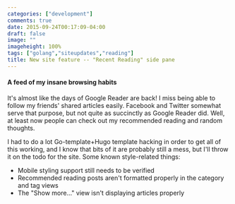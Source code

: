 ```yaml
---
categories: ["development"]
comments: true
date: 2015-09-24T00:17:09-04:00
draft: false
image: ""
imageheight: 100%
tags: ["golang","siteupdates","reading"]
title: New site feature -- "Recent Reading" side pane
---
```


#### A feed of my insane browsing habits

It's almost like the days of Google Reader are back!<!--more--> I miss being able to follow my friends' shared articles easily. Facebook and Twitter somewhat serve that purpose, but not quite as succinctly as Google Reader did. Well, at least now people can check out my recommended reading and random thoughts.

I had to do a lot Go-template+Hugo template hacking in order to get all of this working, and I know that bits of it are probably still a mess, but I'll throw it on the todo for the site. Some known style-related things:

* Mobile styling support still needs to be verified
* Recommended reading posts aren't formatted properly in the category and tag views
* The "Show more..." view isn't displaying articles properly

